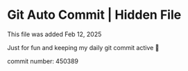 # Git Auto Commit | Hidden File

This file was added Feb 12, 2025

Just for fun and keeping my daily git commit active 🤪

commit number: 450389

